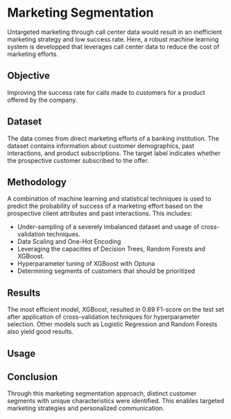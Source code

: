 # Marketing Segmentation
Untargeted marketing through call center data would result in an inefficient marketing strategy and low success rate. 
Here, a robust machine learning system is developped that leverages call center data to reduce the cost of marketing efforts.

## Objective
Improving the success rate for calls made to customers for a product offered by the company.

## Dataset
The data comes from direct marketing efforts of a banking institution. 
The dataset contains information about customer demographics, past interactions, and product subscriptions.
The target label indicates whether the prospective customer subscribed to the offer.

## Methodology
A combination of machine learning and statistical techniques is used to predict the probability of success of a marketing effort based on the prospective client attributes and past interactions. This includes:
- Under-sampling of a severely imbalanced dataset and usage of cross-validation techniques.
- Data Scaling and One-Hot Encoding
- Leveraging the capacities of Decision Trees, Random Forests and XGBoost.
- Hyperparameter tuning of XGBoost with Optuna
- Determining segments of customers that should be prioritized

## Results
The most efficient model, XGBoost, resulted in 0.89 F1-score on the test set after application of cross-validation techniques for hyperparameter selection.
Other models such as Logistic Regression and Random Forests also yield good results.

## Usage

## Conclusion
Through this marketing segmentation approach, distinct customer segments with unique characteristics were identified. 
This enables targeted marketing strategies and personalized communication.

